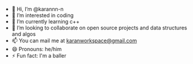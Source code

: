 - 👋 Hi, I’m @karannn-n
- 👀 I’m interested in coding
- 🌱 I’m currently learning c++
- 💞️ I’m looking to collaborate on open source projects and data structures and algos
- 📫 You can mail me at karanworkspace@gmail.com
- 😄 Pronouns: he/him
- ⚡ Fun fact: I'm a baller

<!---
karannn-n/karannn-n is a ✨ special ✨ repository because its `README.md` (this file) appears on your GitHub profile.
You can click the Preview link to take a look at your changes.
--->
